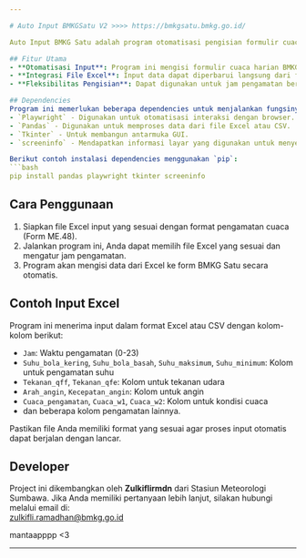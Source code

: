 ```yaml
---

# Auto Input BMKGSatu V2 >>>> https://bmkgsatu.bmkg.go.id/

Auto Input BMKG Satu adalah program otomatisasi pengisian formulir cuaca harian yang digunakan pada stasiun meteorologi BMKG, sesuai dengan form ME.48. Program ini membantu melakukan pengisian data cuaca, seperti suhu, kecepatan angin, penguapan, dan banyak lagi, secara otomatis ke sistem BMKG Satu berdasarkan input dari file Excel yang sesuai dengan template yang telah disediakan.

## Fitur Utama
- **Otomatisasi Input**: Program ini mengisi formulir cuaca harian BMKG secara otomatis.
- **Integrasi File Excel**: Input data dapat diperbarui langsung dari file Excel yang sesuai dengan pengamatan cuaca.
- **Fleksibilitas Pengisian**: Dapat digunakan untuk jam pengamatan berbeda sesuai dengan jadwal stasiun.

## Dependencies
Program ini memerlukan beberapa dependencies untuk menjalankan fungsinya, berikut adalah beberapa yang digunakan:
- `Playwright` - Digunakan untuk otomatisasi interaksi dengan browser.
- `Pandas` - Digunakan untuk memproses data dari file Excel atau CSV.
- `Tkinter` - Untuk membangun antarmuka GUI.
- `screeninfo` - Mendapatkan informasi layar yang digunakan untuk menyesuaikan tampilan browser.

Berikut contoh instalasi dependencies menggunakan `pip`:
```bash
pip install pandas playwright tkinter screeninfo
```

## Cara Penggunaan
1. Siapkan file Excel input yang sesuai dengan format pengamatan cuaca (Form ME.48).
2. Jalankan program ini, Anda dapat memilih file Excel yang sesuai dan mengatur jam pengamatan.
3. Program akan mengisi data dari Excel ke form BMKG Satu secara otomatis.

## Contoh Input Excel
Program ini menerima input dalam format Excel atau CSV dengan kolom-kolom berikut:
- `Jam`: Waktu pengamatan (0-23)
- `Suhu_bola_kering`, `Suhu_bola_basah`, `Suhu_maksimum`, `Suhu_minimum`: Kolom untuk pengamatan suhu
- `Tekanan_qff`, `Tekanan_qfe`: Kolom untuk tekanan udara
- `Arah_angin`, `Kecepatan_angin`: Kolom untuk angin
- `Cuaca_pengamatan`, `Cuaca_w1`, `Cuaca_w2`: Kolom untuk kondisi cuaca
- dan beberapa kolom pengamatan lainnya.

Pastikan file Anda memiliki format yang sesuai agar proses input otomatis dapat berjalan dengan lancar.

## Developer
Project ini dikembangkan oleh **Zulkiflirmdn** dari Stasiun Meteorologi Sumbawa. Jika Anda memiliki pertanyaan lebih lanjut, silakan hubungi melalui email di:  
zulkifli.ramadhan@bmkg.go.id

mantaapppp <3

---
```

